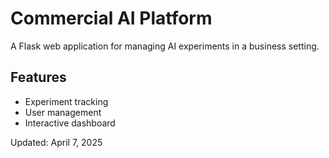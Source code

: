 # Commercial AI Platform

A Flask web application for managing AI experiments in a business setting.

## Features
- Experiment tracking
- User management
- Interactive dashboard

Updated: April 7, 2025
